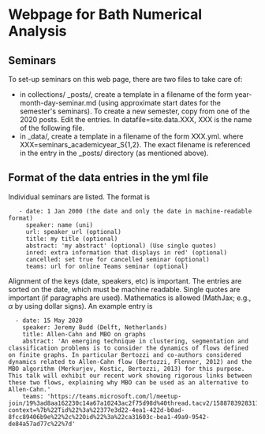 # Webpage for Bath Numerical Analysis 

## Seminars
To set-up seminars on this web page, there are two files to take care of:
- in collections/ _posts/, create a template in a filename of the form year-month-day-seminar.md (using  approximate start dates for the semester's seminars). To create a new semester, copy from one of the 2020 posts. Edit the entries. In datafile=site.data.XXX, XXX is the name of  the following file.
- in _data/, create a template in a filename of the form XXX.yml. where XXX=seminars_academicyear_S{1,2}. The exact filename is referenced in the entry in the _posts/ directory (as mentioned above).

## Format of the data entries in the yml file

Individual seminars are listed. The format is
       
       - date: 1 Jan 2000 (the date and only the date in machine-readable format)
         speaker: name (uni)
         url: speaker_url (optional)
         title: my title (optional) 
         abstract: 'my abstract' (optional) (Use single quotes)
         inred: extra information that displays in red' (optional)
         cancelled: set true for cancelled seminar (optional)
         teams: url for online Teams seminar (optional)

Alignment of the keys (date, speakers, etc) is important. The entries are sorted on the date, which must be machine readable. Single quotes are important (if paragraphs are used). Mathematics is allowed (MathJax; e.g.,  $\alpha$ by using dollar signs).
An example entry is

      - date: 15 May 2020
        speaker: Jeremy Budd (Delft, Netherlands)
        title: Allen-Cahn and MBO on graphs 
        abstract: 'An emerging technique in clustering, segmentation and classification problems is to consider the dynamics of flows defined on finite graphs. In particular Bertozzi and co-authors considered dynamics related to Allen-Cahn flow (Bertozzi, Flenner, 2012) and the MBO algorithm (Merkurjev, Kostic, Bertozzi, 2013) for this purpose. This talk will exhibit our recent work showing rigorous links between these two flows, explaining why MBO can be used as an alternative to Allen-Cahn.'
        teams: 'https://teams.microsoft.com/l/meetup-join/19%3ad8aa162230c14a67a10243ac2f75d98d%40thread.tacv2/1588783928311?context=%7b%22Tid%22%3a%22377e3d22-4ea1-422d-b0ad-8fcc89406b9e%22%2c%22Oid%22%3a%22ca31603c-bea1-49a9-9542-de84a57ad77c%22%7d'


